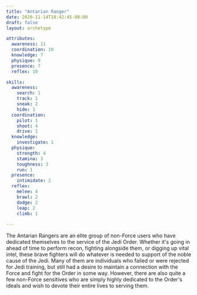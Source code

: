 ```yaml
---
title: "Antarian Ranger"
date: 2020-11-14T18:42:45-08:00
draft: false
layout: archetype 

attributes:
  awareness: 11
  coordination: 10
  knowledge: 7
  physique: 9
  presence: 7
  reflex: 10

skills:
  awareness:
    search: 1
    track: 1
    sneak: 2
    hide: 1
  coordination:
    pilot: 1
    shoot: 4
    drive: 1
  knowledge:
    investigate: 1
  physique:
    strength: 4
    stamina: 3
    toughness: 3
    run: 1
  presence:
    intimidate: 2
  reflex:
    melee: 4
    brawl: 2
    dodge: 2
    leap: 2
    climb: 1
     
---
```

The Antarian Rangers are an elite group of non-Force users who have dedicated themselves to the service of the Jedi Order. Whether it's going in ahead of time to perform recon, fighting alongside them, or digging up vital intel, these brave fighters will do whatever is needed to support of the noble cause of the Jedi. Many of them are individuals who failed or were rejected for Jedi training, but still had a desire to maintain a connection with the Force and fight for the Order in some way. However, there are also quite a few non-Force sensitives who are simply highly dedicated to the Order's ideals and wish to devote their entire lives to serving them.
